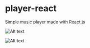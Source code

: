 # player-react
Simple music player made with React.js

![Alt text](../../Downloads/Screen%20Shot%202023-01-16%20at%2012.33.58.png)

![Alt text](../../Downloads/Screen%20Shot%202023-01-16%20at%2012.34.05.png)